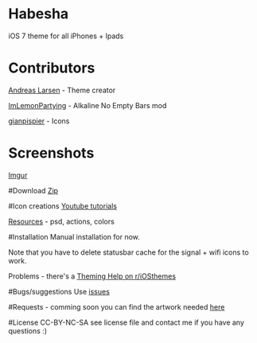 # Habesha
iOS 7 theme for all iPhones + Ipads

# Contributors
[Andreas Larsen](http://www.andreaslarsen.dk) - Theme creator

[ImLemonPartying](http://www.reddit.com/user/ImLemonPartying) - Alkaline No Empty Bars mod

[gianpispier](https://github.com/gianpispier) - Icons

# Screenshots
[Imgur](http://imgur.com/a/7uDxB)

#Download
[Zip](https://github.com/andreaslarsen/habesha/archive/master.zip)

#Icon creations
[Youtube tutorials](https://www.youtube.com/watch?v=Xu9YZSiugzg&list=PLu10KOqPpseQVdqkfgSX2C8liWPSGG0bb)

[Resources](https://github.com/andreaslarsen/habesha-resources) - psd, actions, colors

#Installation
Manual installation for now. 

Note that you have to delete statusbar cache for the signal + wifi icons to work.

Problems - there's a [Theming Help on r/iOSthemes](http://www.reddit.com/r/iOSthemes/)

#Bugs/suggestions
Use [issues](https://github.com/andreaslarsen/habesha/issues/)

#Requests - comming soon
you can find the artwork needed [here](http://bendodson.com/projects/itunes-artwork-finder/?entity=software&show=habesha&country=us)

#License
CC-BY-NC-SA see license file and contact me if you have any questions :)
